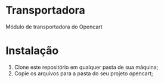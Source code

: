 Transportadora
==============

Módulo de transportadora do Opencart

Instalação
==============

1. Clone este repositório em qualquer pasta de sua máquina;
2. Copie os arquivos para a pasta do seu projeto opencart;